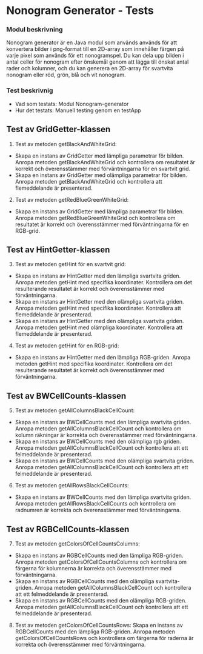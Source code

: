 # Nonogram Generator - Tests
### Modul beskrivning
Nonogram generator är en Java modul som används används för att konvertera bilder i png-format till en 2D-array som innehåller färgen på varje pixel som används för ett nonogramspel. Du kan dela upp bilden i antal celler för nonogram efter önskemål genom att lägga till önskat antal rader och kolumner, och du kan generera en 2D-array för svartvita nonogram eller röd, grön, blå och vit nonogram.

### Test beskrivnig
- Vad som testats: Modul Nonogram-generator
- Hur det testats: Manuell testing genom en testApp

## Test av GridGetter-klassen
1. Test av metoden getBlackAndWhiteGrid:
- Skapa en instans av GridGetter med lämpliga parametrar för bilden.
  Anropa metoden getBlackAndWhiteGrid och kontrollera om resultatet är korrekt och överensstämmer med förväntningarna för en svartvit grid.
- Skapa en instans av GridGetter med olämpliga parametrar för bilden.
  Anropa metoden getBlackAndWhiteGrid och kontrollera att flemeddelande är presenterad.

2. Test av metoden getRedBlueGreenWhiteGrid:
- Skapa en instans av GridGetter med lämpliga parametrar för bilden.
Anropa metoden getRedBlueGreenWhiteGrid och kontrollera om resultatet är korrekt och överensstämmer med förväntningarna för en RGB-grid.

## Test av HintGetter-klassen
3. Test av metoden getHint för en svartvit grid:
- Skapa en instans av HintGetter med den lämpliga svartvita griden. Anropa metoden getHint med specifika koordinater.
Kontrollera om det resulterande resultatet är korrekt och överensstämmer med förväntningarna.
- Skapa en instans av HintGetter med den olämpliga svartvita griden. Anropa metoden getHint med specifika koordinater.
Kontrollera att flemeddelande är presenterad.
- Skapa en instans av HintGetter med den olämpliga svartvita griden. Anropa metoden getHint med olämpliga koordinater.
Kontrollera att flemeddelande är presenterad.

4. Test av metoden getHint för en RGB-grid:
- Skapa en instans av HintGetter med den lämpliga RGB-griden. Anropa metoden getHint med specifika koordinater.
Kontrollera om det resulterande resultatet är korrekt och överensstämmer med förväntningarna.

## Test av BWCellCounts-klassen
5. Test av metoden getAllColumnsBlackCellCount:
- Skapa en instans av BWCellCounts med den lämpliga svartvita griden.
Anropa metoden getAllColumnsBlackCellCount och kontrollera om kolumn räkningar är korrekta och överensstämmer med förväntningarna.
- Skapa en instans av BWCellCounts med den olämpliga rgb griden.
Anropa metoden getAllColumnsBlackCellCount och kontrollera att ett felmeddelande är presenterad.
- Skapa en instans av BWCellCounts med den olämpliga svartvita griden.
Anropa metoden getAllColumnsBlackCellCount och kontrollera att ett felmeddelande är presenterad.

6. Test av metoden getAllRowsBlackCellCounts:
- Skapa en instans av BWCellCounts med den lämpliga svartvita griden.
Anropa metoden getAllRowsBlackCellCounts och kontrollera om radnumren är korrekta och överensstämmer med förväntningarna.

## Test av RGBCellCounts-klassen
7. Test av metoden getColorsOfCellCountsColumns:
- Skapa en instans av RGBCellCounts med den lämpliga RGB-griden.
Anropa metoden getColorsOfCellCountsColumns och kontrollera om färgerna för kolumnerna är korrekta och överensstämmer med förväntningarna.
- Skapa en instans av RGBCellCounts med den olämpliga svartvita-griden.
Anropa metoden getAllColumnsBlackCellCount och kontrollera att ett felmeddelande är presenterad.
- Skapa en instans av RGBCellCounts med den olämpliga RGB-griden.
Anropa metoden getAllColumnsBlackCellCount och kontrollera att ett felmeddelande är presenterad.

8. Test av metoden getColorsOfCellCountsRows:
Skapa en instans av RGBCellCounts med den lämpliga RGB-griden.
Anropa metoden getColorsOfCellCountsRows och kontrollera om färgerna för raderna är korrekta och överensstämmer med förväntningarna.





